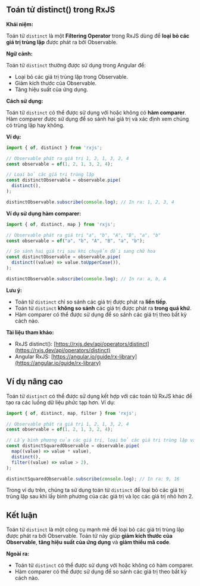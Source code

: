 ## Toán tử distinct() trong RxJS

**Khái niệm:**

Toán tử `distinct` là một **Filtering Operator** trong RxJS dùng để **loại bỏ các giá trị trùng lặp** được phát ra bởi Observable.

**Ngữ cảnh:**

Toán tử `distinct` thường được sử dụng trong Angular để:

* Loại bỏ các giá trị trùng lặp trong Observable.
* Giảm kích thước của Observable.
* Tăng hiệu suất của ứng dụng.

**Cách sử dụng:**

Toán tử `distinct` có thể được sử dụng với hoặc không có **hàm comparer**. Hàm comparer được sử dụng để so sánh hai giá trị và xác định xem chúng có trùng lặp hay không.

**Ví dụ:**

```typescript
import { of, distinct } from 'rxjs';

// Observable phát ra giá trị 1, 2, 1, 3, 2, 4
const observable = of(1, 2, 1, 3, 2, 4);

// Loại bỏ các giá trị trùng lặp
const distinctObservable = observable.pipe(
  distinct(),
);

distinctObservable.subscribe(console.log); // In ra: 1, 2, 3, 4
```

**Ví dụ sử dụng hàm comparer:**

```typescript
import { of, distinct, map } from 'rxjs';

// Observable phát ra giá trị "a", "b", "A", "B", "a", "b"
const observable = of("a", "b", "A", "B", "a", "b");

// So sánh hai giá trị sau khi chuyển đổi sang chữ hoa
const distinctObservable = observable.pipe(
  distinct((value) => value.toUpperCase()),
);

distinctObservable.subscribe(console.log); // In ra: a, b, A
```

**Lưu ý:**

* Toán tử `distinct` chỉ so sánh các giá trị được phát ra **liền tiếp**.
* Toán tử `distinct` **không so sánh** các giá trị được phát ra **trong quá khứ**.
* Hàm comparer có thể được sử dụng để so sánh các giá trị theo bất kỳ cách nào.

**Tài liệu tham khảo:**

* RxJS distinct(): [https://rxjs.dev/api/operators/distinct](https://rxjs.dev/api/operators/distinct)
* Angular RxJS: [https://angular.io/guide/rx-library](https://angular.io/guide/rx-library)

## Ví dụ nâng cao

Toán tử `distinct` có thể được sử dụng kết hợp với các toán tử RxJS khác để tạo ra các luồng dữ liệu phức tạp hơn. Ví dụ:

```typescript
import { of, distinct, map, filter } from 'rxjs';

// Observable phát ra giá trị 1, 2, 1, 3, 2, 4
const observable = of(1, 2, 1, 3, 2, 4);

// Lấy bình phương của các giá trị, loại bỏ các giá trị trùng lặp và chỉ lấy các giá trị lớn hơn 2
const distinctSquaredObservable = observable.pipe(
  map((value) => value * value),
  distinct(),
  filter((value) => value > 2),
);

distinctSquaredObservable.subscribe(console.log); // In ra: 9, 16
```

Trong ví dụ trên, chúng ta sử dụng toán tử `distinct` để loại bỏ các giá trị trùng lặp sau khi lấy bình phương của các giá trị và lọc các giá trị nhỏ hơn 2.

## Kết luận

Toán tử `distinct` là một công cụ mạnh mẽ để loại bỏ các giá trị trùng lặp được phát ra bởi Observable. Toán tử này giúp **giảm kích thước của Observable**, **tăng hiệu suất của ứng dụng** và **giảm thiểu mã code**.

**Ngoài ra:**

* Toán tử `distinct` có thể được sử dụng với hoặc không có hàm comparer.
* Hàm comparer có thể được sử dụng để so sánh các giá trị theo bất kỳ cách nào.